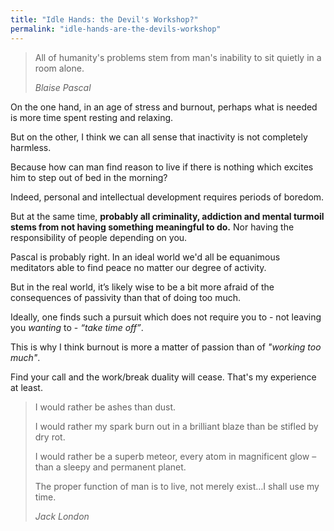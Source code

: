 ```yaml
---
title: "Idle Hands: the Devil's Workshop?"
permalink: "idle-hands-are-the-devils-workshop"
---
```

> All of humanity's problems stem from man's inability to sit quietly in a room alone.
>
> <cite>Blaise Pascal</cite>

On the one hand, in an age of stress and burnout, perhaps what is needed is more time spent resting and relaxing.

But on the other, I think we can all sense that inactivity is not completely harmless.

Because how can man find reason to live if there is nothing which excites him to step out of bed in the morning?

Indeed, personal and intellectual development requires periods of boredom.

But at the same time, **probably all criminality, addiction and mental turmoil stems from not having something meaningful to do.** Nor having the responsibility of people depending on you.

Pascal is probably right. In an ideal world we'd all be equanimous meditators able to find peace no matter our degree of activity.

But in the real world, it’s likely wise to be a bit more afraid of the consequences of passivity than that of doing too much. 

Ideally, one finds such a pursuit which does not require you to - not leaving you _wanting_ to - _“take time off”_.

This is why I think burnout is more a matter of passion than of _"working too much"_.

Find your call and the work/break duality will cease. That's my experience at least.

> I would rather be ashes than dust.
> 
> I would rather my spark burn out in a brilliant blaze than be stifled by dry rot. 
> 
> I would rather be a superb meteor, every atom in magnificent glow – than a sleepy and permanent planet. 
> 
> The proper function of man is to live, not merely exist…I shall use my time.
>
> <cite>Jack London</cite>